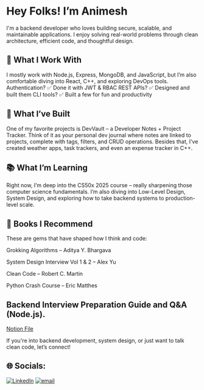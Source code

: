# Hey Folks! I’m Animesh

I'm a backend developer who loves building secure, scalable, and maintainable applications. I enjoy solving real-world problems through clean architecture, efficient code, and thoughtful design.

## 🔧 What I Work With

I mostly work with Node.js, Express, MongoDB, and JavaScript, but I’m also comfortable diving into React, C++, and exploring DevOps tools.
Authentication? ✅ Done it with JWT & RBAC
REST APIs? ✅ Designed and built them
CLI tools? ✅ Built a few for fun and productivity

## 🚀 What I’ve Built

One of my favorite projects is DevVault – a Developer Notes + Project Tracker. Think of it as your personal dev journal where notes are linked to projects, complete with tags, filters, and CRUD operations.
Besides that, I’ve created weather apps, task trackers, and even an expense tracker in C++.

## 📚 What I’m Learning

Right now, I’m deep into the CS50x 2025 course – really sharpening those computer science fundamentals. I’m also diving into Low-Level Design, System Design, and exploring how to take backend systems to production-level scale.

## 📖 Books I Recommend

These are gems that have shaped how I think and code:

Grokking Algorithms – Aditya Y. Bhargava

System Design Interview Vol 1 & 2 – Alex Yu

Clean Code – Robert C. Martin

Python Crash Course – Eric Matthes

## Backend Interview Preparation Guide and Q&A (Node.js).
[Notion File](https://www.notion.so/Backend-Interview-Preparation-Guide-2191522471258051a950c8c21a93302a?source=copy_link)

If you're into backend development, system design, or just want to talk clean code, let’s connect!

## 🌐 Socials:
[![LinkedIn](https://img.shields.io/badge/LinkedIn-%230077B5.svg?logo=linkedin&logoColor=white)](https://linkedin.com/in/aniimeshs) [![email](https://img.shields.io/badge/Email-D14836?logo=gmail&logoColor=white)](mailto:aniimeshpsingh@gmail.com) 
